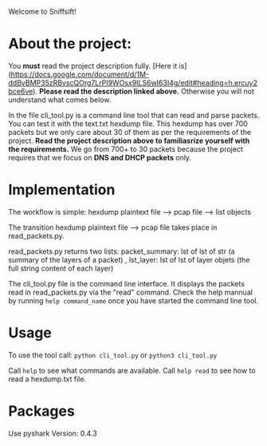 Welcome to Sniffsift!

# About the project:

You **must** read the project description fully. [Here it is] (https://docs.google.com/document/d/1M-ddBvBMP35zRBvscQOrg7LrPI9WOsx9ILS6wI63I4g/edit#heading=h.ercuy2bce6ve). **Please read the description linked above.** Otherwise you will not understand what comes below. 

In the file cli_tool.py is a command line tool that can read and parse packets. You can test it with the text.txt hexdump file. This hexdump has over 700 packets but we only care about 30 of them as per the requirements of the project. **Read the project description above to familiasrize yourself with the requirements.** We go from 700+ to 30 packets because the project requires that we focus on **DNS and DHCP packets** only. 


# Implementation

The workflow is simple: hexdump plaintext file --> pcap file --> list objects

The transition hexdump plaintext file --> pcap file takes place in read_packets.py. 

read_packets.py returns two lists: packet_summary: lst of lst of str (a summary of the layers of a packet) , lst_layer: lst of lst of layer objets (the full string content of each layer)

The cli_tool.py file is the command line interface. It displays the packets read in read_packets.py via the "read" command. Check the help mannual by running `help command_name` once you have started the command line tool.


# Usage

To use the tool call:
`python cli_tool.py` or `python3 cli_tool.py`

Call `help` to see what commands are available. 
Call `help read` to see how to read a hexdump.txt file.



# Packages

Use pyshark Version: 0.4.3







